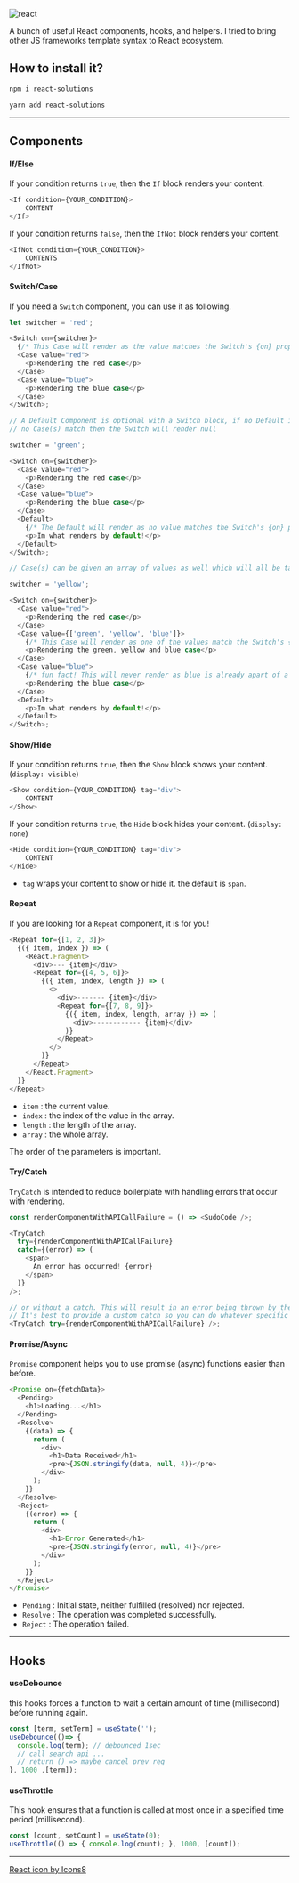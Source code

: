 ![react](https://user-images.githubusercontent.com/8418700/141211476-ea912bba-447c-4ec5-a935-0f07ddf83d0f.png)


A bunch of useful React components, hooks, and helpers. I tried to bring other JS frameworks template syntax to React ecosystem.

## How to install it?

```bash
npm i react-solutions

yarn add react-solutions
```

<hr/>

## Components

#### If/Else

If your condition returns `true`, then the `If` block renders your content.

```js
<If condition={YOUR_CONDITION}>
    CONTENT
</If>
```

If your condition returns `false`, then the `IfNot` block renders your content.

```js
<IfNot condition={YOUR_CONDITION}>
    CONTENTS
</IfNot>
```

#### Switch/Case

If you need a `Switch` component, you can use it as following.

```js
let switcher = 'red';

<Switch on={switcher}>
  {/* This Case will render as the value matches the Switch's {on} prop */}
  <Case value="red">
    <p>Rendering the red case</p>
  </Case>
  <Case value="blue">
    <p>Rendering the blue case</p>
  </Case>
</Switch>;

// A Default Component is optional with a Switch block, if no Default is provided and
// no Case(s) match then the Switch will render null

switcher = 'green';

<Switch on={switcher}>
  <Case value="red">
    <p>Rendering the red case</p>
  </Case>
  <Case value="blue">
    <p>Rendering the blue case</p>
  </Case>
  <Default>
    {/* The Default will render as no value matches the Switch's {on} prop */}
    <p>Im what renders by default!</p>
  </Default>
</Switch>;

// Case(s) can be given an array of values as well which will all be taken into account when searching for a match in the Switch

switcher = 'yellow';

<Switch on={switcher}>
  <Case value="red">
    <p>Rendering the red case</p>
  </Case>
  <Case value={['green', 'yellow', 'blue']}>
    {/* This Case will render as one of the values match the Switch's {on} prop */}
    <p>Rendering the green, yellow and blue case</p>
  </Case>
  <Case value="blue">
    {/* fun fact! This will never render as blue is already apart of a previous Case */}
    <p>Rendering the blue case</p>
  </Case>
  <Default>
    <p>Im what renders by default!</p>
  </Default>
</Switch>;
```

#### Show/Hide

If your condition returns `true`, then the `Show` block shows your content. (`display: visible`)

```js
<Show condition={YOUR_CONDITION} tag="div">
    CONTENT
</Show>
```

If your condition returns `true`, the `Hide` block hides your content. (`display: none`)

```js
<Hide condition={YOUR_CONDITION} tag="div">
    CONTENT
</Hide>
```

* `tag` wraps your content to show or hide it. the default is `span`.

#### Repeat

If you are looking for a `Repeat` component, it is for you!

```js
<Repeat for={[1, 2, 3]}>
  {({ item, index }) => (
    <React.Fragment>
      <div>--- {item}</div>
      <Repeat for={[4, 5, 6]}>
        {({ item, index, length }) => (
          <>
            <div>------- {item}</div>
            <Repeat for={[7, 8, 9]}>
              {({ item, index, length, array }) => (
                <div>------------ {item}</div>
              )}
            </Repeat>
          </>
        )}
      </Repeat>
    </React.Fragment>
  )}
</Repeat>
```    

* `item`   : the current value.
* `index`  : the index of the value in the array.
* `length` : the length of the array.
* `array`  : the whole array.

The order of the parameters is important.

#### Try/Catch

`TryCatch` is intended to reduce boilerplate with handling errors that occur with rendering.

```js
const renderComponentWithAPICallFailure = () => <SudoCode />;

<TryCatch
  try={renderComponentWithAPICallFailure}
  catch={(error) => (
    <span>
      An error has occurred! {error}
    </span>
  )}
/>;

// or without a catch. This will result in an error being thrown by the TryCatch component.
// It's best to provide a custom catch so you can do whatever specific logic you need to should something unexpected happen
<TryCatch try={renderComponentWithAPICallFailure} />;
```

#### Promise/Async

`Promise` component helps you to use promise (async) functions easier than before.

```js
<Promise on={fetchData}>
  <Pending>
    <h1>Loading...</h1>
  </Pending>
  <Resolve>
    {(data) => {
      return (
        <div>
          <h1>Data Received</h1>
          <pre>{JSON.stringify(data, null, 4)}</pre>
        </div>
      );
    }}
  </Resolve>
  <Reject>
    {(error) => {
      return (
        <div>
          <h1>Error Generated</h1>
          <pre>{JSON.stringify(error, null, 4)}</pre>
        </div>
      );
    }}
  </Reject>
</Promise>
```

* `Pending` : Initial state, neither fulfilled (resolved) nor rejected.
* `Resolve` : The operation was completed successfully.
* `Reject`  : The operation failed.


<hr/>

## Hooks

#### useDebounce

this hooks forces a function to wait a certain amount of time (millisecond) before running again.

```js
const [term, setTerm] = useState('');
useDebounce(()=> {
  console.log(term); // debounced 1sec
  // call search api ...
  // return () => maybe cancel prev req 
}, 1000 ,[term]);
```

#### useThrottle

This hook ensures that a function is called at most once in a specified time period (millisecond).

```js
const [count, setCount] = useState(0);
useThrottle(() => { console.log(count); }, 1000, [count]);
```

<hr/>
<a href="https://icons8.com/icon/wPohyHO_qO1a/react">React icon by Icons8</a>

